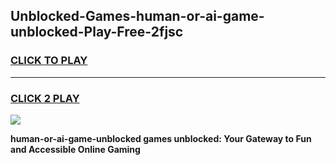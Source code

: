 
## Unblocked-Games-human-or-ai-game-unblocked-Play-Free-2fjsc
<h3>
<a href="https://premium76.site?title=human-or-ai-game-unblocked&ref=10A">CLICK TO PLAY</a></h3>
<hr>

<h3>
<a href="https://premium76.site?title=human-or-ai-game-unblocked&ref=10A">CLICK 2 PLAY</a>
  
</h3>

<a href="https://premium76.site?title=human-or-ai-game-unblocked&ref=10A"><img src="https://clearcache.store/games.png"></a>


**human-or-ai-game-unblocked games unblocked: Your Gateway to Fun and Accessible Online Gaming**
